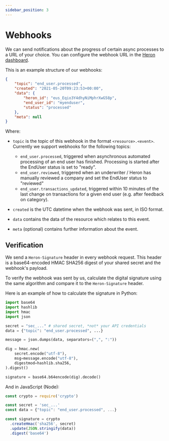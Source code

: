 ```yaml
---
sidebar_position: 3
---
```


# Webhooks

We can send notifications about the progress of certain async processes to a
URL of your choice. You can configure the webhook URL in the [Heron dashboard](https://dashboard.herondata.io/).

This is an example structure of our webhooks:

```json
{
    "topic": "end_user.processed",
    "created": "2021-05-20T09:23:53+00:00",
    "data": {
        "heron_id": "eus_Eqio3Y4dhyNiMphrXwG58p",
        "end_user_id": "myenduser",
        "status": "processed"
    },
    "meta": null
}
```

Where:

* `topic` is the topic of this webhook in the format `<resource>.<event>`. Currently we support webhooks for the following topics:
    * `end_user.processed`, triggered when asynchronous automated processing of an end user has finished. Processing is started after the EndUser status is set to "ready".
    * `end_user.reviewed`, triggered when an underwriter / Heron has manually reviewed a company and set the EndUser status to "reviewed"
    * `end_user.transactions_updated`, triggered within 10 minutes of the last change on transactions for a given end user (e.g. after feedback on category).

* `created` is the UTC datetime when the webhook was sent, in ISO format.
* `data` contains the data of the resource which relates to this event.
* `meta` (optional) contains further information about the event.

## Verification

We send a `Heron-Signature` header in every webhook request. This header is a
base64-encoded HMAC SHA256 digest of your shared secret and the webhook's
payload.

To verify the webhook was sent by us, calculate the digital signature using the
same algorithm and compare it to the `Heron-Signature` header.

Here is an example of how to calculate the signature in Python:

```py
import base64
import hashlib
import hmac
import json

secret = "sec_..." # shared secret, *not* your API credentials
data = {"topic": "end_user.processed", ...}

message = json.dumps(data, separators=(",", ":"))

dig = hmac.new(
    secret.encode("utf-8"),
    msg=message.encode("utf-8"),
    digestmod=hashlib.sha256,
).digest()

signature = base64.b64encode(dig).decode()
```

And in JavaScript (Node):

```js
const crypto = require('crypto')

const secret = 'sec_...'
const data = {"topic": "end_user.processed", ...}

const signature = crypto
  .createHmac('sha256', secret)
  .update(JSON.stringify(data))
  .digest('base64')
```
